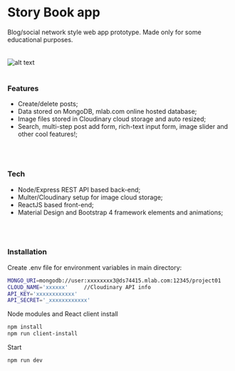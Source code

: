 # Story Book app



Blog/social network style web app prototype. Made only for some educational purposes. </br>
</br>
</br>
![alt text](https://github.com/pouzak/storyapp/blob/master/screen.jpg)
</br>
</br>
### Features


- Create/delete posts;
- Data stored on MongoDB, mlab.com online hosted database;
- Image files stored in Cloudinary cloud storage and auto resized;
- Search, multi-step post add form, rich-text input form, image slider and other cool features!;
</br>
</br>

### Tech

 - Node/Express REST API based back-end;
 - Multer/Cloudinary setup for image cloud storage;
 - ReactJS based front-end;
 - Material Design and Bootstrap 4 framework elements and animations;
 
 </br>
</br>

### Installation


 Create .env file for environment variables in main directory:
 ```sh
MONGO_URI=mongodb://user:xxxxxxxx3@ds74415.mlab.com:12345/project01    //mlab DB example for data storage
CLOUD_NAME='xxxxxx'     //Cloudinary API info
API_KEY='xxxxxxxxxxxx'      
API_SECRET='_xxxxxxxxxxxx'
```

Node modules and React client install

 ```sh
npm install
npm run client-install
```
Start
 ```sh
npm run dev
```

